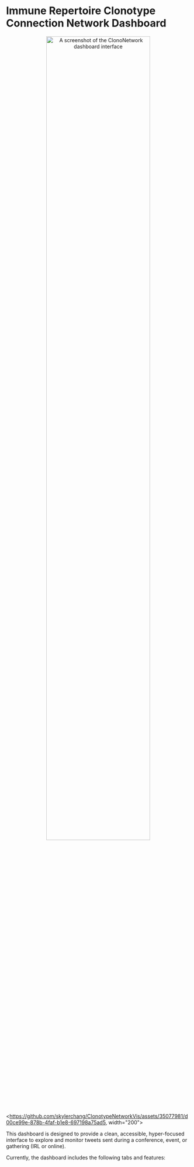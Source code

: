 # Immune Repertoire Clonotype Connection Network Dashboard


<p align="center">
<img src="man/tweet-dash-screenshot-dashboard.png" align="center" width="75%" alt="A screenshot of the ClonoNetwork dashboard interface"/>
</p>



<https://github.com/skylerchang/ClonotypeNetworkVis/assets/35077981/d00ce99e-878b-4faf-b1e8-697198a75ad5, width="200">





This dashboard is designed to provide a clean, accessible, hyper-focused interface to explore and monitor tweets sent during a conference, event, or gathering (IRL or online).

Currently, the dashboard includes the following tabs and features:
